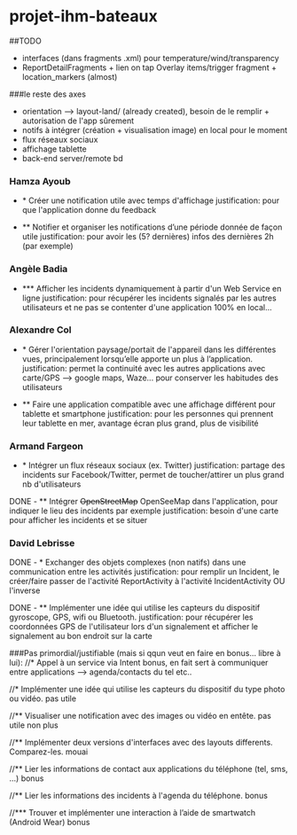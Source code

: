 # projet-ihm-bateaux


##TODO
- interfaces (dans fragments .xml) pour temperature/wind/transparency
- ReportDetailFragments + lien on tap Overlay items/trigger fragment + location_markers (almost)

###le reste des axes
- orientation --> layout-land/ (already created), besoin de le remplir + autorisation de l'app sûrement
- notifs à intégrer (création + visualisation image) en local pour le moment
- flux réseaux sociaux
- affichage tablette
- back-end server/remote bd


### Hamza Ayoub
-  \* Créer une notification utile avec temps d'affichage
	justification: pour que l'application donne du feedback
	
- ** Notifier et organiser les notifications d’une période donnée de façon utile
	justification: pour avoir les (5? dernières) infos des dernières 2h (par exemple)

### Angèle Badia
-  \*** Afficher les incidents dynamiquement à partir d'un Web Service en ligne
	justification: pour récupérer les incidents signalés par les autres utilisateurs et ne pas se contenter d'une application 100% en local...

### Alexandre Col
-  \* Gérer l'orientation paysage/portait de l'appareil dans les différentes vues, principalement lorsqu’elle apporte un plus à l’application.
	justification: permet la continuité avec les autres applications avec carte/GPS --> google maps, Waze... pour conserver les habitudes des utilisateurs

- ** Faire une application compatible avec une affichage différent pour tablette et smartphone
	justification: pour les personnes qui prennent leur tablette en mer, avantage écran plus grand, plus de visibilité

### Armand Fargeon
-  \* Intégrer un flux réseaux sociaux (ex. Twitter)
	justification: partage des incidents sur Facebook/Twitter, permet de toucher/attirer un plus grand nb d'utilisateurs

DONE -  ** Intégrer ~~OpenStreetMap~~ OpenSeeMap dans l'application, pour indiquer le lieu des incidents par exemple
	justification: besoin d'une carte pour afficher les incidents et se situer

### David Lebrisse
DONE -  \* Exchanger des objets complexes (non natifs) dans une communication entre les activités
	justification: pour remplir un Incident, le créer/faire passer de l'activité ReportActivity à l'activité IncidentActivity OU l'inverse

DONE -  ** Implémenter une idée qui utilise les capteurs du dispositif gyroscope, GPS, wifi ou Bluetooth.
	justification: pour récupérer les coordonnées GPS de l'utilisateur lors d'un signalement et afficher le signalement au bon endroit sur la carte



###Pas primordial/justifiable (mais si qqun veut en faire en bonus... libre à lui):
//* Appel à un service via Intent
	bonus, en fait sert à communiquer entre applications --> agenda/contacts du tel etc..
	
//* Implémenter une idée qui utilise les capteurs du dispositif du type photo ou vidéo.
	pas utile

//** Visualiser une notification avec des images ou vidéo en entête.
	pas utile non plus
	
//** Implémenter deux versions d'interfaces avec des layouts differents. Comparez-les.
	mouai
	
//** Lier les informations de contact aux applications du téléphone (tel, sms, ...)
	bonus
	
//** Lier les informations des incidents à l'agenda du téléphone.
	bonus
	

//*** Trouver et implémenter une interaction à l’aide de smartwatch (Android Wear)
	bonus
